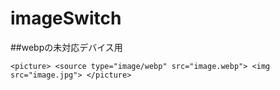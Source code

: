 # imageSwitch

##webpの未対応デバイス用

`<picture>
    <source type="image/webp" src="image.webp">
    <img src="image.jpg">
</picture>`
